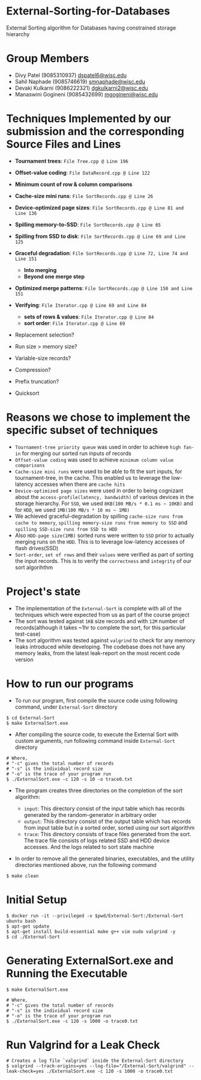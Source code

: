 # External-Sorting-for-Databases
External Sorting algorithm for Databases having constrained storage hierarchy

# Group Members
- Divy Patel (9085310937) dspatel6@wisc.edu
- Sahil Naphade (9085746619) smnaphade@wisc.edu
- Devaki Kulkarni (9086222321) dgkulkarni2@wisc.edu
- Manaswini Gogineni (9085432699) mgogineni@wisc.edu 

# Techniques Implemented by our submission and the corresponding Source Files and Lines

- **Tournament trees**: `File Tree.cpp @ Line 196`
- **Offset-value coding**: `File DataRecord.cpp @ Line 122`
- **Minimum count of row & column comparisons**
- **Cache-size mini runs**: `File SortRecords.cpp @ Line 26`
- **Device-optimized page sizes**: `File SortRecords.cpp @ Line 81 and Line 136`
- **Spilling memory-to-SSD**: `File SortRecords.cpp @ Line 65`
- **Spilling from SSD to disk**: `File SortRecords.cpp @ Line 69 and Line 125`
- **Graceful degradation**: `File SortRecords.cpp @ Line 72, Line 74 and Line 151`
  - **Into merging** 
  - **Beyond one merge step**
- **Optimized merge patterns**: `File SortRecords.cpp @ Line 150 and Line 151`
- **Verifying**: `File Iterator.cpp @ Line 69 and Line 84`
  - **sets of rows & values**: `File Iterator.cpp @ Line 84`
  - **sort order**: `File Iterator.cpp @ Line 69`

- Replacement selection?
- Run size > memory size?
- Variable-size records?
- Compression?
- Prefix truncation?
- Quicksort


# Reasons we chose to implement the specific subset of techniques
- `Tournament-tree priority queue` was used in order to achieve `high fan-in` for merging our sorted run inputs of records
- `Offset-value coding` was used to achieve `minimum column value comparisons`
- `Cache-size mini runs` were used to be able to fit the sort inputs, for tournament-tree, in the cache. This enabled us to leverage the low-latency accesses when there are `cache hits`
- `Device-optimized page sizes` were used in order to being cognizant about the `access-profile(latency, bandwidth)` of various devices in the storage hierarchy. For `SSD`, we used `8KB(100 MB/s * 0.1 ms ~ 10KB)` and for `HDD`, we used `1MB(100 MB/s * 10 ms ~ 1MB)`
- We achieved graceful-degradation by spilling `cache-size runs from cache to memory`, `spilling memory-size runs from memory to SSD` and `spilling SSD-size runs from SSD to HDD`
- Also `HDD-page size(1MB)` sorted runs were written to `SSD` prior to actually merging runs on the `HDD`. This is to leverage low-latency accesses of flash drives(SSD)
- `Sort-order`, `set of rows` and their `values` were verified as part of sorting the input records. This is to verify the `correctness` and `integrity` of our sort algorihthm


# Project's state
- The implementation of the `External-Sort` is complete with all of the techniques which were expected from us as part of the course project
- The sort was tested against `1KB` size records and with `12M` number of records(although it takes ~1hr to complete the sort, for this particular test-case)
- The sort algorithm was tested against `valgrind` to check for any memory leaks introduced while developing. The codebase does not have any memory leaks, from the latest leak-report on the most recent code version

# How to run our programs
- To run our program, first compile the source code using following command, under `External-Sort` directory
```
$ cd External-Sort
$ make ExternalSort.exe
```
- After compiling the source code, to execute the External Sort with custom arguments, run following command inside `External-Sort` directory
```
# Where,
# "-c" gives the total number of records
# "-s" is the individual record size
# "-o" is the trace of your program run
$ ./ExternalSort.exe -c 120 -s 10 -o trace0.txt
```

- The program creates three directories on the completion of the sort algorithm:
  - `input`: This directory consist of the input table which has records generated by the random-generator in arbitrary order
  - `output`: This directory consist of the output table which has records from input table but in a sorted order, sorted using our sort algorithm
  - `trace`: This directory consists of trace files generated from the sort. The trace file consists of logs related SSD and HDD device accesses. And the logs related to sort state machine

- In order to remove all the generated binaries, executables, and the utility directories mentioned above, run the following command
```
$ make clean
```

# Initial Setup
```
$ docker run -it --privileged -v $pwd/External-Sort:/External-Sort ubuntu bash
$ apt-get update
$ apt-get install build-essential make g++ vim sudo valgrind -y
$ cd ./External-Sort
```

# Generating ExternalSort.exe and Running the Executable
```
$ make ExternalSort.exe

# Where,
# "-c" gives the total number of records
# "-s" is the individual record size
# "-o" is the trace of your program run
$ ./ExternalSort.exe -c 120 -s 1000 -o trace0.txt
```

# Run Valgrind for a Leak Check
```
# Creates a log file `valgrind` inside the External-Sort directory
$ valgrind --track-origins=yes --log-file="/External-Sort/valgrind" --leak-check=yes ./ExternalSort.exe -c 120 -s 1000 -o trace0.txt
```
